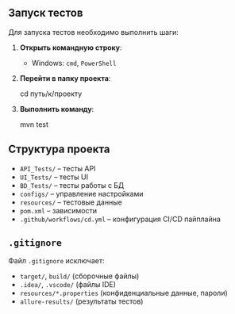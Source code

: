
## Запуск тестов

Для запуска тестов необходимо выполнить шаги:

1. **Открыть командную строку**:
    - Windows: `cmd`, `PowerShell`
    
2. **Перейти в папку проекта**:
   
   cd путь/к/проекту
   
3. **Выполнить команду**:

   mvn test

## Структура проекта
- `API_Tests/` – тесты API
- `UI_Tests/` – тесты UI
- `BD_Tests/` – тесты работы с БД
- `configs/` – управление настройками
- `resources/` – тестовые данные
- `pom.xml` – зависимости 
- `.github/workflows/cd.yml` – конфигурация CI/CD пайплайна

## `.gitignore` 

Файл `.gitignore` исключает:
- `target/`, `build/` (сборочные файлы)
- `.idea/`, `.vscode/` (файлы IDE)
- `resources/*.properties` (конфиденциальные данные, пароли)
- `allure-results/` (результаты тестов)
